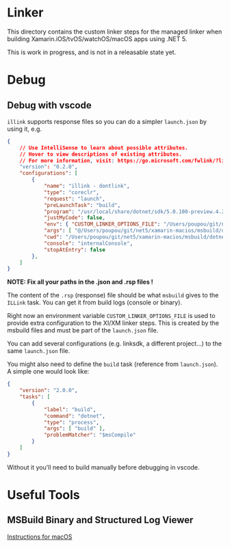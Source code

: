 
# Linker

This directory contains the custom linker steps for the managed linker when
building Xamarin.iOS/tvOS/watchOS/macOS apps using .NET 5.

This is work in progress, and is not in a releasable state yet.

# Debug

## Debug with vscode

`illink` supports response files so you can do a simpler `launch.json` by using it, e.g.

```json
{
	// Use IntelliSense to learn about possible attributes.
	// Hover to view descriptions of existing attributes.
	// For more information, visit: https://go.microsoft.com/fwlink/?linkid=830387
	"version": "0.2.0",
	"configurations": [
		{
			"name": "illink - dontlink",
			"type": "coreclr",
			"request": "launch",
			"preLaunchTask": "build",
			"program": "/usr/local/share/dotnet/sdk/5.0.100-preview.4.20214.36/Sdks/ILLink.Tasks/tools/netcoreapp3.0/illink.dll",
			"justMyCode": false,
			"env": { "CUSTOM_LINKER_OPTIONS_FILE": "/Users/poupou/git/net5/xamarin-macios/msbuild/dotnet/test/MySingleView/obj/Debug/netcoreapp5.0/ios-x64/custom-linker-options.txt", },
			"args": [ "@/Users/poupou/git/net5/xamarin-macios/msbuild/dotnet/test/MySingleView/illink-dontlink.rsp" ],
			"cwd": "/Users/poupou/git/net5/xamarin-macios/msbuild/dotnet/test/MySingleView",
			"console": "internalConsole",
			"stopAtEntry": false
		},
	]
}
```

**NOTE: Fix all your paths in the .json and .rsp files !**

The content of the `.rsp` (response) file should be what `msbuild` gives to the `ILLink` task. You can get it from build logs (console or binary).

Right now an environment variable `CUSTOM_LINKER_OPTIONS_FILE` is used to provide extra configuration to the XI/XM linker steps. This is created by the msbuild files and must be part of the `launch.json` file.

You can add several configurations (e.g. linksdk, a different project...) to the same `launch.json` file.

You might also need to define the `build` task (reference from `launch.json`). A simple one would look like:

```json
{
	"version": "2.0.0",
	"tasks": [
		{
			"label": "build",
			"command": "dotnet",
			"type": "process",
			"args": [ "build" ],
			"problemMatcher": "$msCompile"
		}
	]
}
```

Without it you'll need to build manually before debugging in vscode.

# Useful Tools

## MSBuild Binary and Structured Log Viewer

[Instructions for macOS](https://github.com/KirillOsenkov/MSBuildStructuredLog#running-the-avalonia-version-on-mac)
